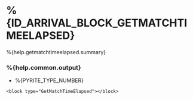 # %{ID_ARRIVAL_BLOCK_GETMATCHTIMEELAPSED}

%{help.getmatchtimeelapsed.summary}

### %{help.common.output}

-   %{PYRITE_TYPE_NUMBER}

```
<block type="GetMatchTimeElapsed"></block>
```
